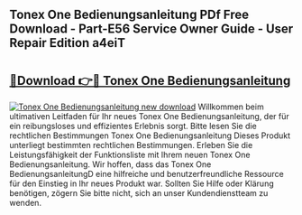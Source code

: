 ## Tonex One Bedienungsanleitung PDf Free Download - Part-E56 Service Owner Guide - User Repair Edition a4eiT

# <h2><a href="http://df02k7j.blite.top/?on=Tonex+One+Bedienungsanleitung">🔗Download 👉🔴 Tonex One Bedienungsanleitung</a></h2>

[![Tonex One Bedienungsanleitung new download](https://i.imgur.com/lujVjoI.png)](http://df02k7j.blite.top/?on=Tonex+One+Bedienungsanleitung)
Willkommen beim ultimativen Leitfaden für Ihr neues Tonex One Bedienungsanleitung, der für ein reibungsloses und effizientes Erlebnis sorgt. Bitte lesen Sie die rechtlichen Bestimmungen Tonex One Bedienungsanleitung Dieses Produkt unterliegt bestimmten rechtlichen Bestimmungen. Erleben Sie die Leistungsfähigkeit der Funktionsliste mit Ihrem neuen Tonex One Bedienungsanleitung. Wir hoffen, dass das Tonex One BedienungsanleitungD eine hilfreiche und benutzerfreundliche Ressource für den Einstieg in Ihr neues Produkt war. Sollten Sie Hilfe oder Klärung benötigen, zögern Sie bitte nicht, sich an unser Kundendienstteam zu wenden.
